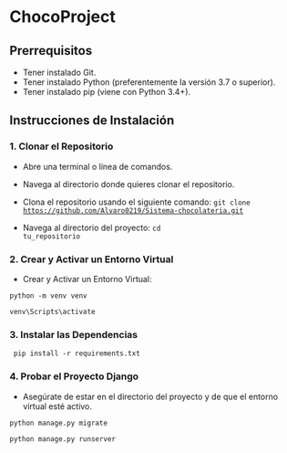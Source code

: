 # ChocoProject

## Prerrequisitos

- Tener instalado Git.
- Tener instalado Python (preferentemente la versión 3.7 o superior).
- Tener instalado pip (viene con Python 3.4+).

## Instrucciones de Instalación

### 1. Clonar el Repositorio

- Abre una terminal o línea de comandos.

- Navega al directorio donde quieres clonar el repositorio.

- Clona el repositorio usando el siguiente comando:
    <code>git clone https://github.com/Alvaro0219/Sistema-chocolateria.git</code>

- Navega al directorio del proyecto:
    <code>cd tu_repositorio</code>

### 2. Crear y Activar un Entorno Virtual

- Crear y Activar un Entorno Virtual:

<code>python -m venv venv</code>

<code>venv\Scripts\activate</code>

### 3. Instalar las Dependencias
<code> pip install -r requirements.txt</code>

### 4. Probar el Proyecto Django
- Asegúrate de estar en el directorio del proyecto y de que el entorno virtual esté activo.

<code>python manage.py migrate</code>

<code>python manage.py runserver</code>









